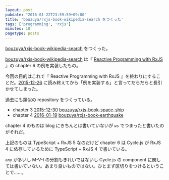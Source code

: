 ```yaml
---
layout: post
pubdate: "2016-01-22T23:59:59+09:00"
title: 'bouzuya/rxjs-book-wikipedia-search をつくった'
tags: ['programming', 'rxjs']
minutes: 10
pagetype: posts
---
```

[bouzuya/rxjs-book-wikipedia-search][] をつくった。

[bouzuya/rxjs-book-wikipedia-search][] は『 [Reactive Programming with RxJS](https://pragprog.com/book/smreactjs/reactive-programming-with-rxjs) 』の chapter 6 の例を実装したもの。

今回の目的はこれで『 Reactive Programming with RxJS 』を終わりにすることだ。[2015-12-26][] に読み終えてから「例を実装する」と言ってだらだらと長引かせてしまった。

過去にも類似の repository をつくっている。

- chapter 3 [2015-12-30][] [bouzuya/rxjs-book-space-ship][]
- chapter 4 [2016-01-19][] [bouzuya/rxjs-book-earthquake][]

chapter 4 のものは blog にきちんとは書いていないが `ws` でつまったと書いたのがそれだ。

上記のものは TypeScript + RxJS 5 なのだけど chapter 6 は Cycle.js が RxJS 4 に依存しているために TypeScript + RxJS 4 で書いている。

`any` が多いし M-V-I の分割もきれいではないし Cycle.js の component に関しては書いていない。あまり良いものではない。ひとまず区切りをつけるということで……。

[2015-12-26]: http://blog.bouzuya.net/2015/12/26/
[2015-12-30]: http://blog.bouzuya.net/2015/12/30/
[2016-01-19]: http://blog.bouzuya.net/2016/01/19/
[bouzuya/rxjs-book-earthquake]: https://github.com/bouzuya/rxjs-book-earthquake
[bouzuya/rxjs-book-space-ship]: https://github.com/bouzuya/rxjs-book-space-ship
[bouzuya/rxjs-book-wikipedia-search]: https://github.com/bouzuya/rxjs-book-wikipedia-search
